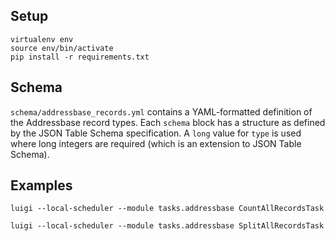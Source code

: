 
## Setup

```
virtualenv env
source env/bin/activate
pip install -r requirements.txt
```

## Schema

`schema/addressbase_records.yml` contains a YAML-formatted definition of the Addressbase record types. Each `schema` block has a structure as defined by the JSON Table Schema specification. A `long` value for `type` is used where long integers are required (which is an extension to JSON Table Schema).


## Examples

```
luigi --local-scheduler --module tasks.addressbase CountAllRecordsTask

luigi --local-scheduler --module tasks.addressbase SplitAllRecordsTask
```

